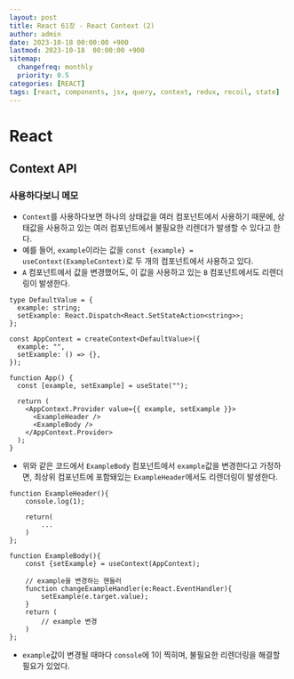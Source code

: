 ```yaml
---
layout: post
title: React 61장 - React Context (2)
author: admin
date: 2023-10-18 00:00:00 +900
lastmod: 2023-10-18  00:00:00 +900
sitemap:
  changefreq: monthly
  priority: 0.5
categories: [REACT]
tags: [react, components, jsx, query, context, redux, recoil, state]
---
```


# React

## Context API

### 사용하다보니 메모

- `Context`를 사용하다보면 하나의 상태값을 여러 컴포넌트에서 사용하기 때문에, 상태값을 사용하고 있는 여러 컴포넌트에서 불필요한 리렌더가 발생할 수 있다고 한다.
- 예를 들어, `example`이라는 값을 `const {example} = useContext(ExampleContext)`로 두 개의 컴포넌트에서 사용하고 있다.
- `A` 컴포넌트에서 값을 변경했어도, 이 값을 사용하고 있는 `B` 컴포넌트에서도 리렌더링이 발생한다.

```tsx
type DefaultValue = {
  example: string;
  setExample: React.Dispatch<React.SetStateAction<string>>;
};

const AppContext = createContext<DefaultValue>({
  example: "",
  setExample: () => {},
});

function App() {
  const [example, setExample] = useState("");

  return (
    <AppContext.Provider value={{ example, setExample }}>
      <ExampleHeader />
      <ExampleBody />
    </AppContext.Provider>
  );
}
```

- 위와 같은 코드에서 `ExampleBody` 컴포넌트에서 `example`값을 변경한다고 가정하면, 최상위 컴포넌트에 포함돼있는 `ExampleHeader`에서도 리렌더링이 발생한다.

```tsx
function ExampleHeader(){
    console.log(1);

    return(
        ...
    )
};

function ExampleBody(){
    const {setExample} = useContext(AppContext);

    // example을 변경하는 핸들러
    function changeExampleHandler(e:React.EventHandler){
        setExample(e.target.value);
    }
    return (
        // example 변경
    )
};
```

- `example`값이 변경될 때마다 `console`에 1이 찍히며, 불필요한 리렌더링을 해결할 필요가 있었다.
